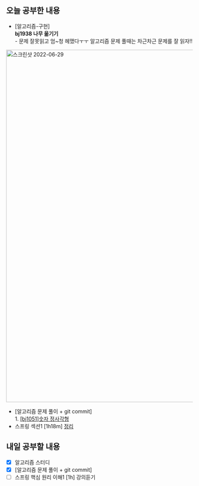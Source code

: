 ## 오늘 공부한 내용
- [알고리즘-구현] 
<br>**bj1938 나무 옮기기**<br> - 문제 잘못읽고 엄~청 헤맸다ㅜㅜ 알고리즘 문제 풀때는 차근차근 문제를 잘 읽자!!
<img width="948" alt="스크린샷 2022-06-29" src="https://user-images.githubusercontent.com/26339069/176456721-5cc03e86-2ec1-40b7-995f-8a405282be8f.png">

- [알고리즘 문제 풀이 + git commit] <br>1. [[bj1051]숫자 정사각형](https://github.com/UsainTurtle/UsainTurtleAlgo2/blob/main/20220627/bj1051_%EC%88%AB%EC%9E%90%EC%A0%95%EC%82%AC%EA%B0%81%ED%98%95_%EA%B6%8C%EC%9C%A0%EB%82%98.md)
- 스프링 섹션1 [1h18m] [정리](https://github.com/Kuuuna98/TIL/blob/main/Spring/1_%EA%B0%9D%EC%B2%B4%20%EC%A7%80%ED%96%A5%20%EC%84%A4%EA%B3%84%EC%99%80%20%EC%8A%A4%ED%94%84%EB%A7%81.md)

## 내일 공부할 내용
- [X] 알고리즘 스터디
- [X] [알고리즘 문제 풀이 + git commit]
- [ ] 스프링 핵심 원리 이해1 [1h] 강의듣기 
